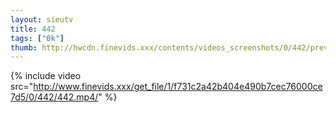 ```yaml
--- 
layout: sieutv
title: 442
tags: ["0k"]
thumb: http://hwcdn.finevids.xxx/contents/videos_screenshots/0/442/preview.mp4.jpg
---
```

{% include video src="http://www.finevids.xxx/get_file/1/f731c2a42b404e490b7cec76000ce7d5/0/442/442.mp4/" %} 
